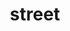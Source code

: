 ---
title: street
layout: photographyIndexAlbum.html
description: My street photography shoots, while travelling around the globe
placeholder: DSC06300.JPG
nPhotos: 2
---